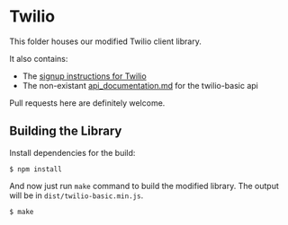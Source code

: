 # Twilio

This folder houses our modified Twilio client library.

It also contains:

- The [signup instructions for Twilio](signup.md)
- The non-existant [api_documentation.md](api_documentation.md) for the
  twilio-basic api

Pull requests here are definitely welcome.

## Building the Library

Install dependencies for the build:

    $ npm install

And now just run `make` command to build the modified library. The output will
be in `dist/twilio-basic.min.js`.

    $ make
